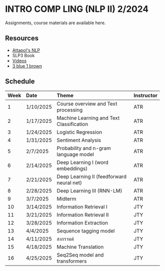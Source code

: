 # INTRO COMP LING (NLP II) 2/2024

Assignments, course materials are available here.

## Resources
- [Attapol's NLP](https://attapol.github.io/programming-nlp-book/book/intro.html)
- SLP3 Book
- [Videos](https://attapol.github.io/compling/)
- [3 blue 1 brown](https://www.youtube.com/@3blue1brown/videos)

## Schedule
| Week | Date | Theme     | Instructor                |
| :-------- | :-------- | :------- | :------------------------- |
| 1 | 1/10/2025 | Course overview and Text processing | ATR |
| 2 | 1/17/2025 | Machine Learning and Text Classification | ATR |
| 3 | 1/24/2025 | Logistic Regression | ATR |
| 4 | 1/31/2025 | Sentiment Analysis | ATR |
| 5 | 2/7/2025 | Probability and n-gram language model | ATR |
| 6 | 2/14/2025 | Deep Learning I (word embeddings) | ATR |
| 7 | 2/21/2025 | Deep Learning II (feedforward neural net) | ATR |
| 8 | 2/28/2025 | Deep Learning III (RNN-LM) | ATR |
| 9 | 3/7/2025 | Midterm | ATR |
| 10 | 3/14/2025 | Information Retrieval I | JTY |
| 11 | 3/21/2025 | Information Retrieval II | JTY |
| 12 | 3/28/2025 | Information Extraction | JTY |
| 13 | 4/4/2025 | Sequence tagging model | JTY |
| 14 | 4/11/2025 | สงกรานต์ | JTY |
| 15 | 4/18/2025 | Machine Translation | JTY |
| 16 | 4/25/2025 | Seq2Seq model and transformers | JTY |


